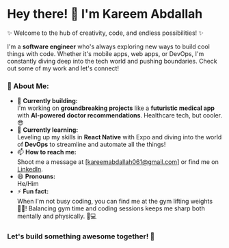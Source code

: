 # Hey there! 👋 I'm Kareem Abdallah

✨ Welcome to the hub of creativity, code, and endless possibilities! ✨

I'm a **software engineer** who's always exploring new ways to build cool things with code. Whether it's mobile apps, web apps, or DevOps, I'm constantly diving deep into the tech world and pushing boundaries. Check out some of my work and let's connect!

### 🚀 About Me:
- 🔭 **Currently building:**  
  I'm working on **groundbreaking projects** like a **futuristic medical app** with **AI-powered doctor recommendations**. Healthcare tech, but cooler. 😎
- 🌱 **Currently learning:**  
  Leveling up my skills in **React Native** with Expo and diving into the world of **DevOps** to streamline and automate all the things!
- 📫 **How to reach me:**  
  Shoot me a message at [kareemabdallah061@gmail.com] or find me on [LinkedIn](https://www.linkedin.com/in/kareem2003/).
- 😄 **Pronouns:**  
  He/Him
- ⚡ **Fun fact:**  
  When I'm not busy coding, you can find me at the gym lifting weights 🏋️‍♂️! Balancing gym time and coding sessions keeps me sharp both mentally and physically. 💪💻

### Let's build something awesome together! 🚀

